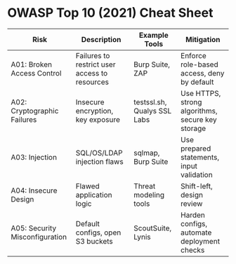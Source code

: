 # OWASP Top 10 (2021) Cheat Sheet

| Risk | Description | Example Tools | Mitigation |
|------|-------------|----------------|------------|
| A01: Broken Access Control | Failures to restrict user access to resources | Burp Suite, ZAP | Enforce role-based access, deny by default |
| A02: Cryptographic Failures | Insecure encryption, key exposure | testssl.sh, Qualys SSL Labs | Use HTTPS, strong algorithms, secure key storage |
| A03: Injection | SQL/OS/LDAP injection flaws | sqlmap, Burp Suite | Use prepared statements, input validation |
| A04: Insecure Design | Flawed application logic | Threat modeling tools | Shift-left, design review |
| A05: Security Misconfiguration | Default configs, open S3 buckets | ScoutSuite, Lynis | Harden configs, automate deployment checks |
